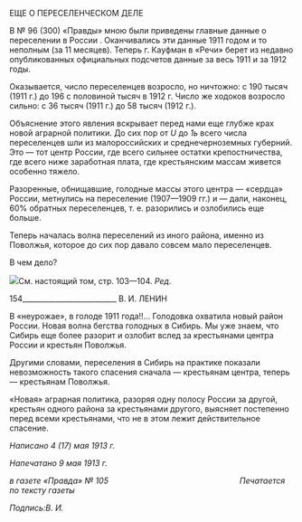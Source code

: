 ЕЩЕ О ПЕРЕСЕЛЕНЧЕСКОМ ДЕЛЕ

В № 96 (300) «Правды» мною были приведены главные данные о переселении в Рос­сии . Оканчивались эти данные 1911 годом и то неполным (за 11 месяцев). Теперь г. Кауфман в «Речи» берет из недавно опубликованных официальных подсчетов данные за весь 1911 и за 1912 годы.

Оказывается, число переселенцев возросло, но ничтожно: с 190 тысяч (1911 г.) до 196 с половиной тысяч в 1912 г. Число же ходоков возросло сильно: с 36 тысяч (1911 г.) до 58 тысяч (1912 г.).

Объяснение этого явления вскрывает перед нами еще глубже крах новой аграрной политики. До сих пор от _U_ до _1ь_ всего числа переселенцев шли из малороссийских и среднечерноземных губерний. Это — тот центр России, где всего сильнее остатки кре­постничества, где всего ниже заработная плата, где крестьянским массам живется осо­бенно тяжело.

Разоренные, обнищавшие, голодные массы этого центра — «сердца» России, метну­лись на переселение (1907—1909 гг.) и — дали, наконец, 60% обратных переселенцев, т. е. разорились и озлобились еще больше.

Теперь началась волна переселений из иного района, именно из Поволжья, которое до сих пор давало совсем мало переселенцев.

В чем дело?

![](file:///C:/Users/bot32/AppData/Local/Temp/msohtmlclip1/01/clip_image001.png)См. настоящий том, стр. 103—104. _Ред._

  

154__________________________ В. И. ЛЕНИН

В «неурожае», в голоде 1911 года!!... Голодовка охватила новый район России. Но­вая волна бегства голодных в Сибирь. Мы уже знаем, что Сибирь еще более разорит и озлобит вслед за крестьянами центра России и крестьян Поволжья.

Другими словами, переселения в Сибирь на практике показали невозможность тако­го спасения сначала — крестьянам центра, теперь — крестьянам Поволжья.

«Новая» аграрная политика, разоряя одну полосу России за другой, крестьян одного района за крестьянами другого, выясняет постепенно перед всеми крестьянами, что не в этом лежит действительное спасение.

_Написано 4 (17) мая 1913 г._

_Напечатано 9 мая 1913 г._

_в газете «Правда» № 105                                                           Печатается по тексту газеты_

_Подпись:В. И._